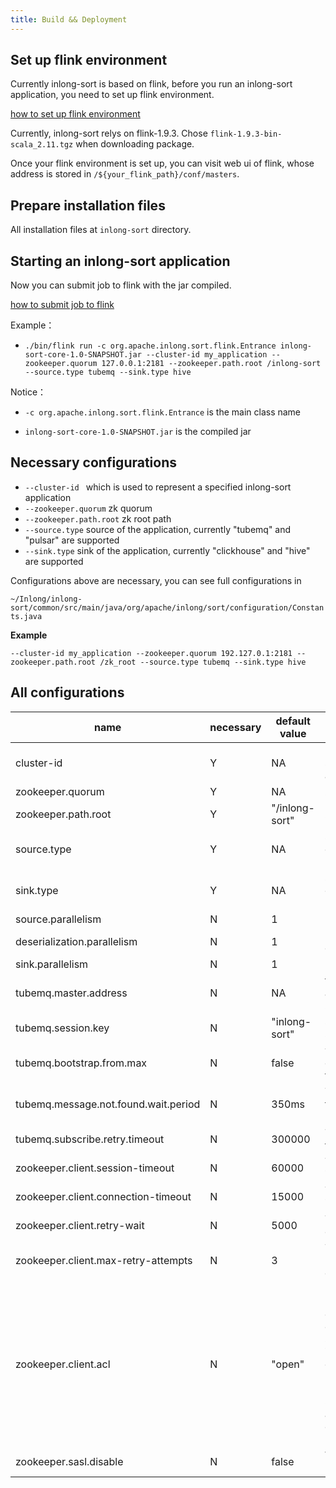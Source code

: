 ```yaml
---
title: Build && Deployment
---
```


## Set up flink environment
Currently inlong-sort is based on flink, before you run an inlong-sort application,
you need to set up flink environment.

<a href="https://ci.apache.org/projects/flink/flink-docs-release-1.9/ops/deployment/cluster_setup.html" target="_blank">how to set up flink environment</a>

Currently, inlong-sort relys on flink-1.9.3. Chose `flink-1.9.3-bin-scala_2.11.tgz` when downloading package.

Once your flink environment is set up, you can visit web ui of flink, whose address is stored in `/${your_flink_path}/conf/masters`.

## Prepare installation files
All installation files at `inlong-sort` directory.

## Starting an inlong-sort application
Now you can submit job to flink with the jar compiled.

<a href="https://ci.apache.org/projects/flink/flink-docs-release-1.9/ops/deployment/yarn_setup.html#submit-job-to-flink" target="_blank">how to submit job to flink</a>

Example：

- `./bin/flink run -c org.apache.inlong.sort.flink.Entrance inlong-sort-core-1.0-SNAPSHOT.jar --cluster-id my_application --zookeeper.quorum 127.0.0.1:2181 --zookeeper.path.root /inlong-sort --source.type tubemq --sink.type hive`

Notice：

- `-c org.apache.inlong.sort.flink.Entrance` is the main class name

- `inlong-sort-core-1.0-SNAPSHOT.jar` is the compiled jar

## Necessary configurations
- `--cluster-id ` which is used to represent a specified inlong-sort application
- `--zookeeper.quorum` zk quorum
- `--zookeeper.path.root` zk root path
- `--source.type` source of the application, currently "tubemq" and "pulsar" are supported
- `--sink.type` sink of the application, currently "clickhouse" and "hive" are supported

Configurations above are necessary, you can see full configurations in

`~/Inlong/inlong-sort/common/src/main/java/org/apache/inlong/sort/configuration/Constants.java`

**Example**

`--cluster-id my_application --zookeeper.quorum 192.127.0.1:2181 --zookeeper.path.root /zk_root --source.type tubemq --sink.type hive`

##  All configurations
|  name | necessary  | default value  |description   |
| ------------ | ------------ | ------------ | ------------ |
|cluster-id   |  Y | NA  |  used to represent a specified inlong-sort application |
|zookeeper.quorum   | Y  | NA  | zk quorum  |
|zookeeper.path.root   | Y  | "/inlong-sort"  |  zk root path  |
|source.type   | Y | NA   | source of the application, currently "tubemq" and "pulsar" are supported  |
|sink.type   | Y  | NA  | sink of the application, currently "clickhouse" and "hive" are supported  |
|source.parallelism   | N  | 1  | parallelism of source  |
|deserialization.parallelism   | N  |  1 | parallelism of deserialization  |
|sink.parallelism   | N  | 1  | parallelism of sink  |
|tubemq.master.address | N  | NA  | tube master address used if absent in DataFlowInfo on zk  |
|tubemq.session.key |N |"inlong-sort" | session key used when subscribing to tubemq |
|tubemq.bootstrap.from.max | N | false | whether consume from max or not when subscribing to tubemq |
|tubemq.message.not.found.wait.period | N | 350ms | The time of waiting period if tube broker return message not found |
|tubemq.subscribe.retry.timeout | N | 300000 | The time of subscribing tube timeout, in millisecond |
|zookeeper.client.session-timeout | N | 60000 | The session timeout for the ZooKeeper session in ms |
|zookeeper.client.connection-timeout | N | 15000 | The connection timeout for ZooKeeper in ms |
|zookeeper.client.retry-wait | N | 5000 | The pause between consecutive retries in ms |
|zookeeper.client.max-retry-attempts | N | 3 | The number of connection retries before the client gives up |
|zookeeper.client.acl | N | "open" | Defines the ACL (open/creator) to be configured on ZK node. The configuration value can be set to “creator” if the ZooKeeper server configuration has the “authProvider” property mapped to use SASLAuthenticationProvider and the cluster is configured to run in secure mode (Kerberos) |
|zookeeper.sasl.disable | N | false | Whether disable zk sasl or not |
